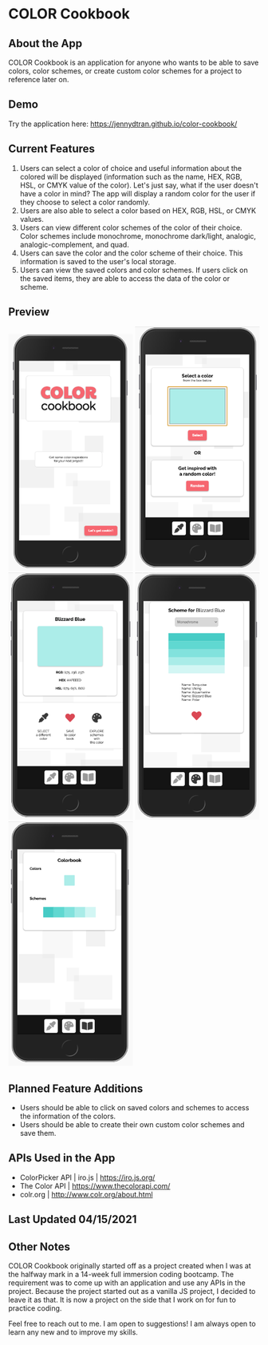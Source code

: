 # COLOR Cookbook

## About the App
COLOR Cookbook is an application for anyone who wants to be able to save colors, color schemes, or create custom color schemes for a project to reference later on.

## Demo
Try the application here: https://jennydtran.github.io/color-cookbook/

## Current Features
1. Users can select a color of choice and useful information about the colored will be displayed (information such as the name, HEX, RGB, HSL, or CMYK value of the color). Let's just say, what if the user doesn't have a color in mind? The app will display a random color for the user if they choose to select a color randomly.
2. Users are also able to select a color based on HEX, RGB, HSL, or CMYK values.
3. Users can view different color schemes of the color of their choice. Color schemes include monochrome, monochrome dark/light, analogic, analogic-complement, and quad.
4. Users can save the color and the color scheme of their choice. This information is saved to the user's local storage.
5. Users can view the saved colors and color schemes. If users click on the saved items, they are able to access the data of the color or scheme.

## Preview
<img src="images/preview1.png" width="250">
<img src="images/preview2.png" width="250">
<img src="images/preview3.png" width="250">
<img src="images/preview4.png" width="250">
<img src="images/preview5.png" width="250">

## Planned Feature Additions
* Users should be able to click on saved colors and schemes to access the information of the colors.
* Users should be able to create their own custom color schemes and save them.

## APIs Used in the App
* ColorPicker API | iro.js | https://iro.js.org/
* The Color API | https://www.thecolorapi.com/
* colr.org | http://www.colr.org/about.html

## Last Updated 04/15/2021

## Other Notes
COLOR Cookbook originally started off as a project created when I was at the halfway mark in a 14-week full immersion coding bootcamp. The requirement was to come up with an application and use any APIs in the project. Because the project started out as a vanilla JS project, I decided to leave it as that. It is now a project on the side that I work on for fun to practice coding.

Feel free to reach out to me. I am open to suggestions! I am always open to learn any new and to  improve my skills.
